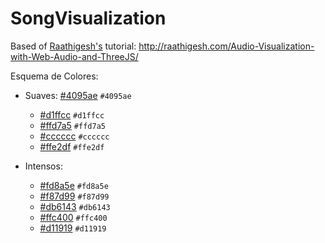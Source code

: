 # SongVisualization

Based of [Raathigesh's](http://raathigesh.com) tutorial: http://raathigesh.com/Audio-Visualization-with-Web-Audio-and-ThreeJS/

Esquema de Colores: 

- Suaves: 
[#4095ae](https://placehold.it/15/4095ae/000000?text=+) `#4095ae`
	- [#d1ffcc](https://placehold.it/15/d1ffcc/000000?text=+) `#d1ffcc`
	- [#ffd7a5](https://placehold.it/15/ffd7a5/000000?text=+) `#ffd7a5`
	- [#cccccc](https://placehold.it/15/cccccc/000000?text=+) `#cccccc`
	- [#ffe2df](https://placehold.it/15/ffe2df/000000?text=+) `#ffe2df`

- Intensos: 
	- [#fd8a5e](https://placehold.it/15/fd8a5e/000000?text=+) `#fd8a5e`
	- [#f87d99](https://placehold.it/15/f87d99/000000?text=+) `#f87d99` 
	- [#db6143](https://placehold.it/15/db6143/000000?text=+) `#db6143`
	- [#ffc400](https://placehold.it/15/ffc400/000000?text=+) `#ffc400` 
	- [#d11919](https://placehold.it/15/d11919/000000?text=+) `#d11919`
